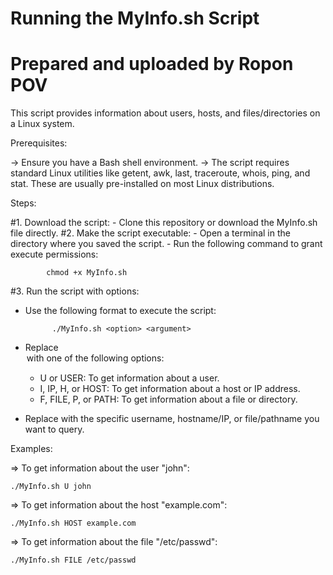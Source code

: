 # Running the MyInfo.sh Script
# Prepared and uploaded by Ropon POV

This script provides information about users, hosts, and files/directories on a Linux system.

Prerequisites:

-> Ensure you have a Bash shell environment.
-> The script requires standard Linux utilities like getent, awk, last, traceroute, whois, ping, and stat. These are usually pre-installed on most Linux distributions.

Steps:

#1. Download the script:
    - Clone this repository or download the MyInfo.sh file directly.
#2. Make the script executable:
    - Open a terminal in the directory where you saved the script.
    - Run the following command to grant execute permissions:

            chmod +x MyInfo.sh

#3. Run the script with options:
- Use the following format to execute the script:

            ./MyInfo.sh <option> <argument>

- Replace <option> with one of the following options:
  + U or USER: To get information about a user.
  + I, IP, H, or HOST: To get information about a host or IP address.
  + F, FILE, P, or PATH: To get information about a file or directory.
- Replace <argument> with the specific username, hostname/IP, or file/pathname you want to query.

Examples:

=> To get information about the user "john":

    ./MyInfo.sh U john


=> To get information about the host "example.com":

    ./MyInfo.sh HOST example.com

=> To get information about the file "/etc/passwd":

    ./MyInfo.sh FILE /etc/passwd

